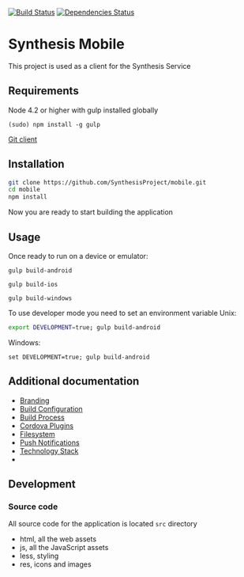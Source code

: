 [![Build Status](https://travis-ci.org/SynthesisProject/mobile.svg?branch=master)](https://travis-ci.org/SynthesisProject/mobile)
[![Dependencies Status](https://david-dm.org/SynthesisProject/mobile.svg)](https://david-dm.org/SynthesisProject/mobile)

# Synthesis Mobile

This project is used as a client for the Synthesis Service


## Requirements

Node 4.2 or higher with gulp installed globally

`(sudo) npm install -g gulp`

[Git client ](https://git-scm.com/downloads)


## Installation
```bash
git clone https://github.com/SynthesisProject/mobile.git
cd mobile
npm install
```
Now you are ready to start building the application

## Usage
Once ready to run on a device or emulator:

`gulp build-android`

`gulp build-ios`

`gulp build-windows`

To use developer mode you need to set an environment variable
Unix:

``` bash
export DEVELOPMENT=true; gulp build-android
```

Windows:

```
set DEVELOPMENT=true; gulp build-android
```

## Additional documentation

* [Branding](./docs/branding.md)
* [Build Configuration](./docs/build_configuration.md)
* [Build Process](./docs/build_process.md)
* [Cordova Plugins](./docs/cordova_plugins.md)
* [Filesystem](./docs/filesystem.md)
* [Push Notifications](./docs/push_notifications.md)
* [Technology Stack](./docs/technology_stack.md)
*
## Development
### Source code
All source code for the application is located `src` directory
 - html, all the web assets
 - js, all the JavaScript assets
 - less, styling
 - res, icons and images
